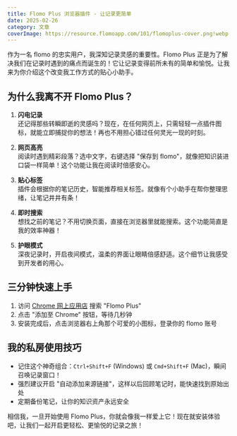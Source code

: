 ```yaml
---
title: Flomo Plus 浏览器插件 - 让记录更简单
date: 2025-02-26
category: 文章
coverImage: https://resource.flomoapp.com/101/flomoplus-cover.png!webp
---
```


作为一名 flomo 的忠实用户，我深知记录灵感的重要性。Flomo Plus 正是为了解决我们在记录时遇到的痛点而诞生的！它让记录变得前所未有的简单和愉悦。让我来为你介绍这个改变我工作方式的贴心小助手。


## 为什么我离不开 Flomo Plus？

1. **闪电记录**  
   还记得那些转瞬即逝的灵感吗？现在，在任何网页上，只需轻轻一点插件图标，就能立即捕捉你的想法！再也不用担心错过任何灵光一现的时刻。

2. **网页高亮**  
   阅读时遇到精彩段落？选中文字，右键选择 "保存到 flomo"，就像把知识装进口袋一样简单！这个功能让我在阅读时倍感安心。

3. **贴心标签**  
   插件会根据你的笔记历史，智能推荐相关标签。就像有个小助手在帮你整理思绪，让笔记井井有条！

4. **即时搜索**  
   想找之前的笔记？不用切换页面，直接在浏览器里就能搜索。这个功能简直是我的效率神器！

5. **护眼模式**  
   深夜记录时，开启夜间模式，温柔的界面让眼睛倍感舒适。这个细节让我感受到开发者的用心。

## 三分钟快速上手

1. 访问 [Chrome 网上应用店](https://chrome.google.com/webstore) 搜索 "Flomo Plus"
2. 点击 "添加至 Chrome" 按钮，等待几秒钟
3. 安装完成后，点击浏览器右上角那个可爱的小图标，登录你的 flomo 账号

## 我的私房使用技巧

- 记住这个神奇组合：`Ctrl+Shift+F` (Windows) 或 `Cmd+Shift+F` (Mac)，瞬间召唤记录窗口！
- 强烈建议开启 "自动添加来源链接"，这样以后回顾笔记时，能快速找到原始出处
- 定期备份笔记，让你的知识资产永远安全

相信我，一旦开始使用 Flomo Plus，你就会像我一样爱上它！现在就安装体验吧，让我们一起开启更轻松、更愉悦的记录之旅！
